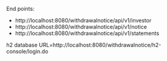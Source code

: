 End points:
- http://localhost:8080/withdrawalnotice/api/v1/investor
- http://localhost:8080/withdrawalnotice/api/v1/notice
- http://localhost:8080/withdrawalnotice/api/v1/statements

h2 database URL=http://localhost:8080/withdrawalnotice/h2-console/login.do